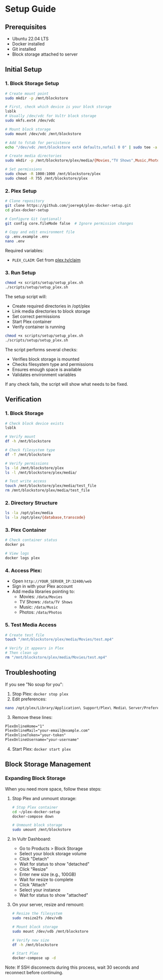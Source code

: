 # Setup Guide

## Prerequisites
- Ubuntu 22.04 LTS
- Docker installed
- Git installed
- Block storage attached to server

## Initial Setup

### 1. Block Storage Setup
```bash
# Create mount point
sudo mkdir -p /mnt/blockstore

# First, check which device is your block storage
lsblk
# Usually /dev/vdc for Vultr block storage
sudo mkfs.ext4 /dev/vdc

# Mount block storage
sudo mount /dev/vdc /mnt/blockstore

# Add to fstab for persistence
echo "/dev/vdc /mnt/blockstore ext4 defaults,nofail 0 0" | sudo tee -a /etc/fstab

# Create media directories
sudo mkdir -p /mnt/blockstore/plex/media/{Movies,"TV Shows",Music,Photos}

# Set permissions
sudo chown -R 1000:1000 /mnt/blockstore/plex
sudo chmod -R 755 /mnt/blockstore/plex
```

### 2. Plex Setup
```bash
# Clone repository
git clone https://github.com/joereg4/plex-docker-setup.git
cd plex-docker-setup

# Configure Git (optional)
git config core.fileMode false  # Ignore permission changes

# Copy and edit environment file
cp .env.example .env
nano .env
```

Required variables:
- `PLEX_CLAIM`: Get from [plex.tv/claim](https://plex.tv/claim)

### 3. Run Setup
```bash
chmod +x scripts/setup/setup_plex.sh
./scripts/setup/setup_plex.sh
```

The setup script will:
- Create required directories in /opt/plex
- Link media directories to block storage
- Set correct permissions
- Start Plex container
- Verify container is running

```bash
chmod +x scripts/setup/setup_plex.sh
./scripts/setup/setup_plex.sh
```

The script performs several checks:
- Verifies block storage is mounted
- Checks filesystem type and permissions
- Ensures enough space is available
- Validates environment variables

If any check fails, the script will show what needs to be fixed.

## Verification
### 1. Block Storage
```bash
# Check block device exists
lsblk

# Verify mount
df -h /mnt/blockstore

# Check filesystem type
df -T /mnt/blockstore

# Verify permissions
ls -ld /mnt/blockstore/plex
ls -l /mnt/blockstore/plex/media/

# Test write access
touch /mnt/blockstore/plex/media/test_file
rm /mnt/blockstore/plex/media/test_file
```

### 2. Directory Structure
```bash
ls -la /opt/plex/media
ls -la /opt/plex/{database,transcode}
```

### 3. Plex Container
```bash
# Check container status
docker ps

# View logs
docker logs plex
```

### 4. Access Plex:
- Open `http://YOUR_SERVER_IP:32400/web`
- Sign in with your Plex account
- Add media libraries pointing to:
  * Movies: `/data/Movies`
  * TV Shows: `/data/TV Shows`
  * Music: `/data/Music`
  * Photos: `/data/Photos`

### 5. Test Media Access
```bash
# Create test file
touch "/mnt/blockstore/plex/media/Movies/test.mp4"

# Verify it appears in Plex
# Then clean up
rm "/mnt/blockstore/plex/media/Movies/test.mp4"
```

## Troubleshooting
If you see "No soup for you":
1. Stop Plex: `docker stop plex`
2. Edit preferences:
```bash
nano /opt/plex/Library/Application\ Support/Plex\ Media\ Server/Preferences.xml
```
3. Remove these lines:
```xml
PlexOnlineHome="1"
PlexOnlineMail="your-email@example.com"
PlexOnlineToken="your-token"
PlexOnlineUsername="your-username"
```
4. Start Plex: `docker start plex`

## Block Storage Management

### Expanding Block Storage
When you need more space, follow these steps:

1. Stop Plex and unmount storage:
   ```bash
   # Stop Plex container
   cd ~/plex-docker-setup
   docker-compose down
   
   # Unmount block storage
   sudo umount /mnt/blockstore
   ```

2. In Vultr Dashboard:
   - Go to Products > Block Storage
   - Select your block storage volume
   - Click "Detach"
   - Wait for status to show "detached"
   - Click "Resize"
   - Enter new size (e.g., 100GB)
   - Wait for resize to complete
   - Click "Attach"
   - Select your instance
   - Wait for status to show "attached"

3. On your server, resize and remount:
   ```bash
   # Resize the filesystem
   sudo resize2fs /dev/vdb
   
   # Mount block storage
   sudo mount /dev/vdb /mnt/blockstore
   
   # Verify new size
   df -h /mnt/blockstore
   
   # Start Plex
   docker-compose up -d
   ```

Note: If SSH disconnects during this process, wait 30 seconds and reconnect before continuing.  